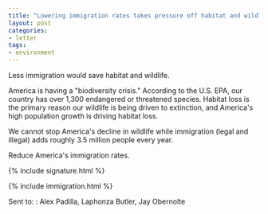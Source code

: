```yaml
---
title: "Lowering immigration rates takes pressure off habitat and wildlife"
layout: post
categories:
- letter
tags:
- environment
---
```


Less immigration would save habitat and wildlife.

America is having a "biodiversity crisis." According to the U.S. EPA, our country has over 1,300 endangered or threatened species. Habitat loss is the primary reason our wildlife is being driven to extinction, and America's high population growth is driving habitat loss.

We cannot stop America's decline in wildlife while immigration (legal and illegal) adds roughly 3.5 million people every year.

Reduce America's immigration rates.

{% include signature.html %}

{% include immigration.html %}

Sent to:
: Alex Padilla, Laphonza Butler, Jay Obernolte
